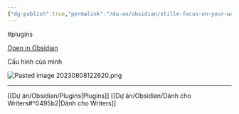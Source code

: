 ```yaml
---
{"dg-publish":true,"permalink":"/du-an/obsidian/stille-focus-on-your-writing/","dgPassFrontmatter":true}
---
```


#plugins

[Open in Obsidian](https://obsidian.md/plugins?id=obsidian-stille)

Cấu hình của mình

![Pasted image 20230808122620.png](/img/user/Z_Attachment/Pasted%20image%2020230808122620.png)

---
[[Dự án/Obsidian/Plugins\|Plugins]]
[[Dự án/Obsidian/Dành cho Writers#^0495b2\|Dành cho Writers]]